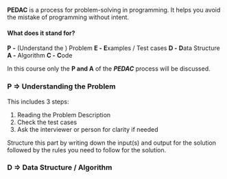 **PEDAC** is a process for problem-solving in programming. It helps you avoid the mistake of programming without intent. 

#### What does it stand for?

**P** **-** (Understand the ) Problem
**E -** **E**xamples / Test cases
**D -** **D**ata Structure
**A -** Algorithm
**C -** **C**ode

In this course only the **P and A** of the ***PEDAC*** process will be discussed.

### P => Understanding the Problem

This includes 3 steps:
1. Reading the Problem Description
2. Check the test cases
3. Ask the interviewer or person for clarity if needed

Structure this part by writing down the input(s) and output for the solution followed by the rules you need to follow for the solution.

### D => Data Structure / Algorithm


